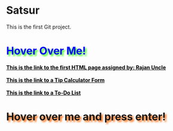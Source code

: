 # Satsur
This is the first Git project.
<html>
<style>
  #ProjectLinks {
    color: blue;
    text-shadow: 4px 4px 4px #39ff14;
  }
  #ProjectLinks:hover {
    text-shadow: 4px 4px 4px  #fe6603;
    cursor: not-allowed;

  }
  .CodeLink:link {
    font-weight: bold;
    color: black;
  }
  .CodeLink:visited {
    font-weight: bold;
    color: purple;
  }
  .CodeLink:hover {
    font-weigt: bold;
    color: red;
    cursor: pointer;
  }
  .CodeLink:active {
    font-weight: bold;
    color: blue
  }
  #OtherLinks {
    text-shadow: 4px 4px 4px #fe6603;
  }
  #OtherLinks:hover {
    text-shadow: 4px 4px 4px #39ff14;
    cursor: not-allowed;
  }
</style>
<body>
<h1 id="ProjectLinks">Hover Over Me!</h1>
<a class="CodeLink" href="https://satsur.github.io/Satsur/form.html">This is the link to the first HTML page assigned by: Rajan Uncle</a><br><br>
<a class="CodeLink" href="https://satsur.github.io/Satsur/Tip%20Calculator%20Code.html">This is the link to a Tip Calculator Form</a><br><br>
<a class="CodeLink" href="https://satsur.github.io/Satsur/ToDoList.html">This is the link to a To-Do List</a>
<h1 id="OtherLinks">Hover over me and press enter!</h1>

<script>
  ProjectLinks.onmouseover = function(){
    document.getElementById("ProjectLinks").innerHTML = "Project Links!";
    document.getElementById("ProjectLinks").style.transition = "4px 4px 4px blue";
  }
  OtherLinks.onmouseover = function(){
    document.getElementById("OtherLinks").innerHTML = "Other Useful Links";
    document.getElementById("OtherLinks").style.transition = "4px 4px 4px blue";
  }

</script>
</body>
</html>
